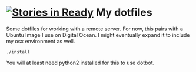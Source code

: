 [![Stories in Ready](https://badge.waffle.io/webdesserts/dotfiles.png?label=ready&title=Ready)](https://waffle.io/webdesserts/dotfiles)
My dotfiles
===========
Some dotfiles for working with a remote server. For now, this pairs with a
Ubuntu Image I use on Digital Ocean. I might eventually expand it to include my
osx environment as well.

```
./install
```
You will at least need python2 installed for this to use dotbot.
